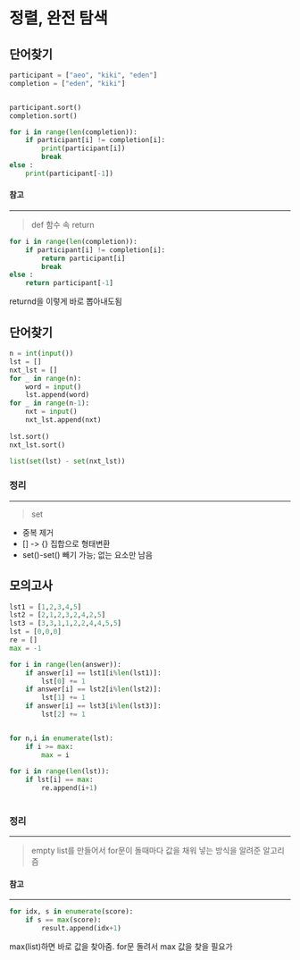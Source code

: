 
# 정렬, 완전 탐색

## 단어찾기

```python
participant = ["aeo", "kiki", "eden"] 
completion = ["eden", "kiki"]


participant.sort()
completion.sort()

for i in range(len(completion)):
    if participant[i] != completion[i]:
        print(participant[i])
        break
else : 
    print(participant[-1])
```

#### 참고
-------------
> def 함수 속 return

```python
for i in range(len(completion)):
    if participant[i] != completion[i]:
        return participant[i] 
        break
else : 
    return participant[-1] 
```
returnd을 이렇게 바로 뽑아내도됨

## 단어찾기 

```python
n = int(input())
lst = []
nxt_lst = []
for _ in range(n):
    word = input()
    lst.append(word)
for _ in range(n-1):
    nxt = input()
    nxt_lst.append(nxt)
    
lst.sort()
nxt_lst.sort()

list(set(lst) - set(nxt_lst))
```

### 정리 
-------------
> set

* 중복 제거
* [] -> {} 집합으로 형태변환
* set()-set() 빼기 가능; 없는 요소만 남음

## 모의고사 

```python
lst1 = [1,2,3,4,5]
lst2 = [2,1,2,3,2,4,2,5]
lst3 = [3,3,1,1,2,2,4,4,5,5]
lst = [0,0,0]
re = []
max = -1

for i in range(len(answer)):
    if answer[i] == lst1[i%len(lst1)]:
        lst[0] += 1
    if answer[i] == lst2[i%len(lst2)]:
        lst[1] += 1
    if answer[i] == lst3[i%len(lst3)]:
        lst[2] += 1


for n,i in enumerate(lst):
    if i >= max:
        max = i
        
for i in range(len(lst)):
    if lst[i] == max:
        re.append(i+1)
 
 ```

### 정리 
-------------
> empty list를 만들어서 for문이 돌때마다 값을 채워 넣는 방식을 알려준 알고리즘


#### 참고
-----------------

```python
for idx, s in enumerate(score):
    if s == max(score):
        result.append(idx+1)
```

max(list)하면 바로 값을 찾아줌. for문 돌려서 max 값을 찾을 필요가 
            






